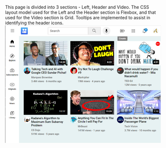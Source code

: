 This page is divided into 3 sections - Left, Header and Video. The CSS layout model used for the Left and the Header section is Flexbox, and that used for the Video section
is Grid. Tooltips are implemented to assist in identifying the header icons.
![Preview](Screenshot.png)

